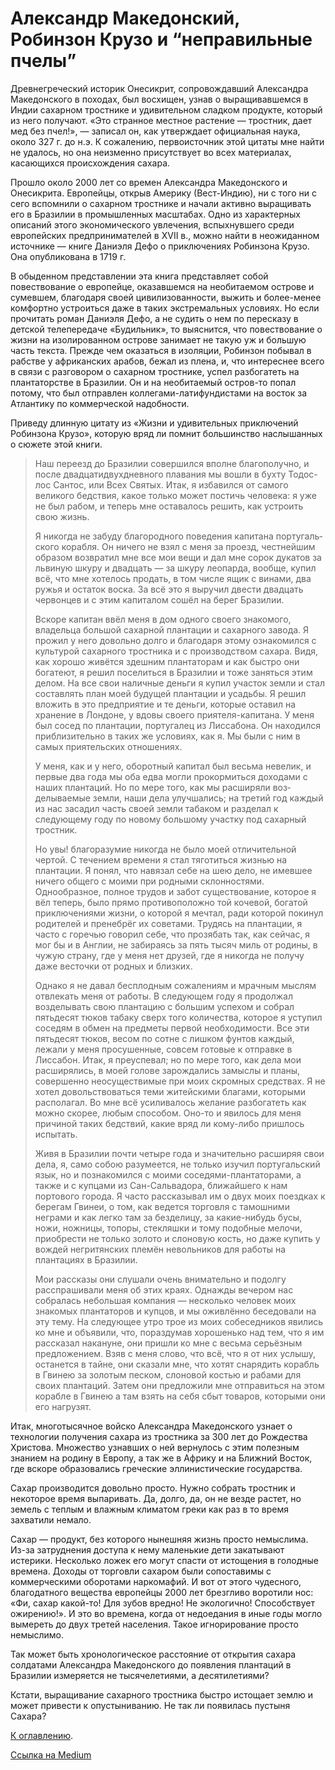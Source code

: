 # Александр Македонский, Робинзон Крузо и “неправильные пчелы”

Древнегреческий историк Онесикрит, сопровождавший Александра Македонского в походах, был восхищен, узнав о выращивавшемся в Индии сахарном тростнике и удивительном сладком продукте, который из него получают. «Это странное местное растение — тростник, дает мед без пчел!», — записал он, как утверждает официальная наука, около 327 г. до н.э. К сожалению, первоисточник этой цитаты мне найти не удалось, но она неизменно присутствует во всех материалах, касающихся происхождения сахара.

Прошло около 2000 лет со времен Александра Македонского и Онесикрита. Европейцы, открыв Америку (Вест-Индию), ни с того ни с сего вспомнили о сахарном тростнике и начали активно выращивать его в Бразилии в промышленных масштабах. Одно из характерных описаний этого экономического увлечения, вспыхнувшего среди европейских предпринимателей в XVII в., можно найти в неожиданном источнике — книге Даниэля Дефо о приключениях Робинзона Крузо. Она опубликована в 1719 г.

В обыденном представлении эта книга представляет собой повествование о европейце, оказавшемся на необитаемом острове и сумевшем, благодаря своей цивилизованности, выжить и более-менее комфортно устроиться даже в таких экстремальных условиях. Но если прочитать  роман Даниэля Дефо, а не судить о нем по пересказу в детской телепередаче «Будильник», то выяснится, что повествование о жизни на изолированном острове занимает не такую уж и большую часть текста. Прежде чем оказаться в изоляции, Робинзон побывал в рабстве у африканских арабов, бежал из плена, и, что интереснее всего в связи с разговором о сахарном тростнике, успел разбогатеть на плантаторстве в Бразилии. Он и на необитаемый остров-то попал потому, что был отправлен коллегами-латифундистами на восток за Атлантику по коммерческой надобности.

Приведу длинную цитату из «Жизни и удивительных приключений Робинзона Крузо», которую вряд ли помнит большинство наслышанных о сюжете этой книги.

> Наш переезд до Бразилии совершился вполне благополучно, и после двадцатидвухдневного плавания мы вошли в бухту Тодос-лос Сантос, или Всех Святых. Итак, я избавился от самого великого бедствия, какое только может постичь человека: я уже не был рабом, и теперь мне оста­валось решить, как устроить свою жизнь. 
> 
> Я никогда не забуду благородного поведения капитана португаль­ского корабля. Он ничего не взял с меня за проезд, честнейшим образом возвратил мне все мои вещи и дал мне сорок дукатов за львиную шкуру и двадцать — за шкуру леопарда, вообще, купил всё, что мне хотелось продать, в том числе ящик с винами, два ружья и остаток воска. За всё это я выручил двести двадцать червонцев и с этим капиталом сошёл на берег Бразилии. 
> 
> Вскоре капитан ввёл меня в дом одного своего знакомого, владельца большой сахарной плантации и сахарного завода. Я прожил у него довольно долго и благодаря этому ознакомился с культурой сахарного тростника и с производством сахара. Видя, как хорошо живётся здешним плантаторам и как быстро они богатеют, я решил поселиться в Бразилии и тоже заняться этим делом. На все свои наличные деньги я купил участок земли и стал составлять план моей будущей плантации и усадьбы. Я решил вложить в это предприятие и те деньги, которые оста­вил на хранение в Лондоне, у вдовы своего приятеля-капитана. У меня был сосед по плантации, португалец из Лиссабона. Он нахо­дился приблизительно в таких же условиях, как я. Мы были с ним в самых приятельских отношениях. 
> 
> У меня, как и у него, оборотный капитал был весьма невелик, и первые два года мы оба едва могли прокормиться доходами с наших плантаций. Но по мере того, как мы расширяли воз­делываемые земли, наши дела улучшались; на третий год каждый из нас засадил часть своей земли табаком и разделал к следующему году по новому большому участку под сахарный тростник. 
> 
> Но увы! благоразумие никогда не было моей отличительной чертой. С течением времени я стал тяготиться жизнью на плантации. Я понял, что навязал себе на шею дело, не имевшее ничего общего с моими при­ родными склонностями. Однообразное, полное трудов и забот существо­вание, которое я вёл теперь, было прямо противоположно той кочевой, богатой приключениями жизни, о которой я мечтал, ради которой покинул родителей и пренебрёг их советами. Трудясь на плантации, я часто с горечью говорил себе, что прозябать так, как сейчас, я мог бы и в Англии, не забираясь за пять тысяч миль от родины, в чужую страну, где у меня нет друзей, где я никогда не получу даже весточки от родных и близких. 
> 
> Однако я не давал бесплодным сожалениям и мрачным мыслям отвле­кать меня от работы. В следующем году я продолжал возделывать свою плантацию с большим успехом и собрал пятьдесят тюков табаку сверх того количества, которое я уступил соседям в обмен на предметы первой необходимости. Все эти пятьдесят тюков, весом по сотне с лишком фунтов каждый, лежали у меня просушенные, совсем готовые к отправке в Лиссабон. Итак, я преуспевал; но по мере того, как дела мои расширя­лись, в моей голове зарождались замыслы и планы, совершенно неосуще­ствимые при моих скромных средствах. Я не хотел довольствоваться теми житейскими благами, которыми располагал. Во мне всё усиливалось желание разбогатеть как можно скорее, любым способом. Оно-то и яви­лось для меня причиной таких бедствий, какие вряд ли кому-либо при­шлось испытать. 
> 
> Живя в Бразилии почти четыре года и значительно расширяя свои дела, я, само собою разумеется, не только изучил португальский язык, но и познакомился с моими соседями-плантаторами, а также и с купцами из Сан-Сальвадора, ближайшего к нам портового города. Я часто расска­зывал им о двух моих поездках к берегам Гвинеи, о том, как ведется торговля с тамошними неграми и как легко там за безделицу, за какие-нибудь бусы, ножи, ножницы, топоры, стекляшки и тому подобные мелочи, приобрести не только золото и слоновую кость, но даже купить у вождей негритянских племён невольников для работы на плантациях в Бразилии. 
> 
> Мои рассказы они слушали очень внимательно и подолгу расспраши­вали меня об этих краях. Однажды вечером нас собралась небольшая компания — несколько человек моих знакомых плантаторов и купцов, и мы оживлённо беседовали на эту тему. На следующее утро трое из моих собеседников явились ко мне и объявили, что, пораздумав хорошенько над тем, что я им рассказал накануне, они пришли ко мне с весьма серьёзным предложением. Взяв с меня слово, что всё, что я от них услышу, останется в тайне, они сказали мне, что хотят снарядить корабль в Гвинею за золотым песком, слоновой костью и рабами для своих план­таций. Затем они предложили мне отправиться на этом корабле в Гвинею а там взять на себя сбыт товаров, которыми они его нагрузят.

Итак, многотысячное войско Александра Македонского узнает о технологии получения сахара из тростника за 300 лет до Рождества Христова. Множество узнавших о ней вернулось с этим полезным знанием на родину в Европу, а так же в Африку и на Ближний Восток, где вскоре образовались греческие эллинистические государства.

Сахар производится довольно просто. Нужно собрать тростник и некоторое время выпаривать. Да, долго, да, он не везде растет, но земель с теплым и влажным климатом греки как раз в то время захватили немало.

Сахар — продукт, без которого нынешняя жизнь просто немыслима. Из-за затруднения доступа к нему маленькие дети закатывают истерики. Несколько ложек его могут спасти от истощения в голодные времена. Доходы от торговли сахаром были сопоставимы с коммерческими оборотами наркомафий. И вот от этого чудесного, благодатного вещества европейцы 2000 лет брезгливо воротили нос: «Фи, сахар какой-то! Для зубов вредно! Не экологично! Способствует ожирению!». И это во времена, когда от недоедания в иные годы могло вымереть до двух третей населения. Такое игнорирование просто немыслимо.

Так может быть хронологическое расстояние от открытия сахара солдатами Александра Македонского до появления плантаций в Бразилии измеряется не тысячелетиями, а десятилетиями?

Кстати, выращивание сахарного тростника быстро истощает землю и может привести к опустыниванию. Не так ли появилась пустыня Сахара?

[К оглавлению](/#toc).

[Ссылка на Medium](https://yababay.medium.com/%D0%B0%D0%BB%D0%B5%D0%BA%D1%81%D0%B0%D0%BD%D0%B4%D1%80-%D0%BC%D0%B0%D0%BA%D0%B5%D0%B4%D0%BE%D0%BD%D1%81%D0%BA%D0%B8%D0%B9-%D1%80%D0%BE%D0%B1%D0%B8%D0%BD%D0%B7%D0%BE%D0%BD-%D0%BA%D1%80%D1%83%D0%B7%D0%BE-%D0%B8-%D0%BD%D0%B5%D0%BF%D1%80%D0%B0%D0%B2%D0%B8%D0%BB%D1%8C%D0%BD%D1%8B%D0%B5-%D0%BF%D1%87%D0%B5%D0%BB%D1%8B-a1492ef2064c)
